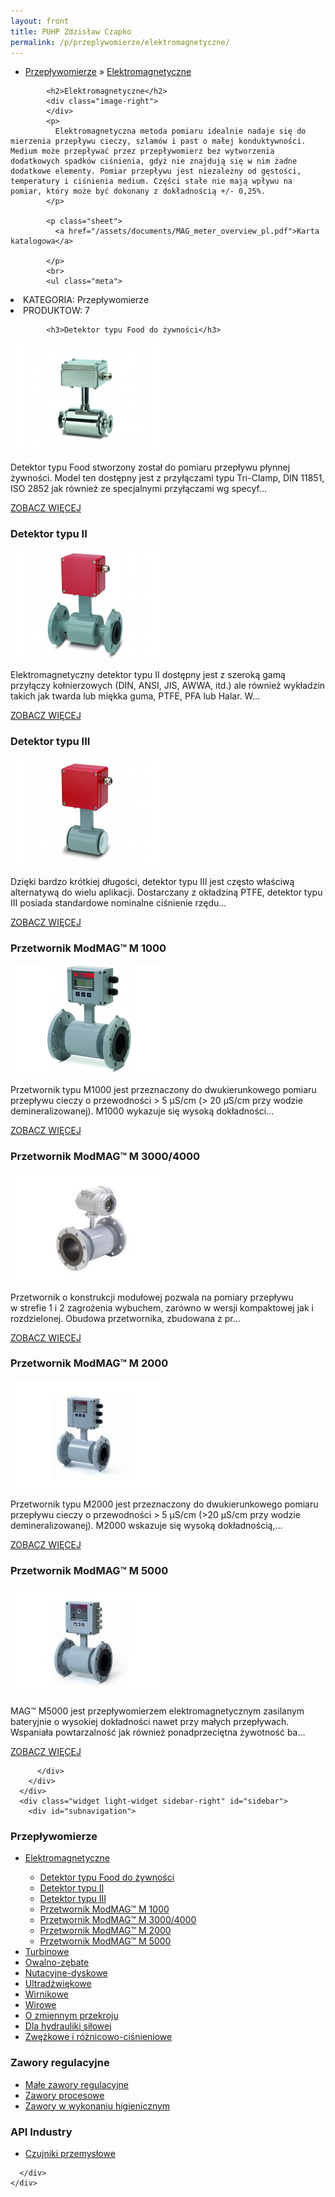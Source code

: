 ```yaml
---
layout: front
title: PUHP Zdzisław Czapko
permalink: /p/przeplywomierze/elektromagnetyczne/
---
```


<div id="content">
  <div class="wrapper-with-color-background">
    <div class="content-area-blog blog-background-sidebar-right">
      <div class="mainarea-left" id="mainarea">
        <div class="blogpost-blog3">
          <div class="post-content">
            <ul class="meta">
<li>
<a href="/p/przeplywomierze">Przepływomierze</a>
»
<a href="/p/przeplywomierze/elektromagnetyczne">Elektromagnetyczne</a>
</li>
</ul>

            <h2>Elektromagnetyczne</h2>
            <div class="image-right">
            </div>
            <p>
              Elektromagnetyczna metoda pomiaru idealnie nadaje się do mierzenia przepływu cieczy, szlamów i past o małej konduktywności. Medium może przepływać przez przepływomierz bez wytworzenia dodatkowych spadków ciśnienia, gdyż nie znajdują się w nim żadne dodatkowe elementy. Pomiar przepływu jest niezależny od gęstości, temperatury i ciśnienia medium. Części stałe nie mają wpływu na pomiar, który może być dokonany z dokładnością +/- 0,25%.
            </p>
            
            <p class="sheet">
              <a href="/assets/documents/MAG_meter_overview_pl.pdf">Karta katalogowa</a>

            </p>
            <br>
            <ul class="meta">
<li>
KATEGORIA:
Przepływomierze
</li>
<li>
PRODUKTOW:
7
</li>
</ul>

            <h3>Detektor typu Food do żywności</h3>
<span class="blog-img-wrapper">
<img alt="Do_zywnosci" src="/assets/images/katalog_produktow/przeplywomierze/elektromagnetyczne/do_zywnosci.jpg">

</span>
<p>
Detektor typu Food stworzony został do pomiaru przepływu płynnej żywności. Model ten dostępny jest z przyłączami typu Tri-Clamp, DIN 11851, ISO 2852 jak również ze specjalnymi przyłączami wg specyf...
</p>
<p class="separator">
<a class="more-link" href="/p/przeplywomierze/elektromagnetyczne/detektor-typu-food-do-zywnosci">
<span class="button-clear">ZOBACZ WIĘCEJ</span>
</a>

</p>
<h3>Detektor typu II</h3>
<span class="blog-img-wrapper">
<img alt="Kolnierzowe" src="/assets/images/katalog_produktow/przeplywomierze/elektromagnetyczne/kolnierzowe.jpg">

</span>
<p>
Elektromagnetyczny detektor typu II dostępny jest z szeroką gamą przyłączy kołnierzowych (DIN, ANSI, JIS, AWWA, itd.) ale również wykładzin takich jak twarda lub miękka guma, PTFE, PFA lub Halar. W...
</p>
<p class="separator">
<a class="more-link" href="/p/przeplywomierze/elektromagnetyczne/detektor-typu-ii">
<span class="button-clear">ZOBACZ WIĘCEJ</span>
</a>

</p>
<h3>Detektor typu III</h3>
<span class="blog-img-wrapper">
<img alt="Bezkolnierzowe" src="/assets/images/katalog_produktow/przeplywomierze/elektromagnetyczne/bezkolnierzowe.jpg">

</span>
<p>
Dzięki bardzo krótkiej długości, detektor typu III jest często właściwą alternatywą do wielu aplikacji. Dostarczany z okładziną PTFE, detektor typu III posiada standardowe nominalne ciśnienie rzędu...
</p>
<p class="separator">
<a class="more-link" href="/p/przeplywomierze/elektromagnetyczne/detektor-typu-iii">
<span class="button-clear">ZOBACZ WIĘCEJ</span>
</a>

</p>
<h3>Przetwornik ModMAG™ M 1000</h3>
<span class="blog-img-wrapper">
<img alt="M1000" src="/assets/images/katalog_produktow/przeplywomierze/elektromagnetyczne/m1000.png">

</span>
<p>
Przetwornik typu M1000 jest przeznaczony do dwukierunkowego pomiaru przepływu cieczy o&nbsp;przewodności &gt; 5 µS/cm (&gt; 20 µS/cm  przy wodzie demineralizowanej). M1000 wykazuje się wysoką dokładności...
</p>
<p class="separator">
<a class="more-link" href="/p/przeplywomierze/elektromagnetyczne/przetwornik-modmag-m-1000">
<span class="button-clear">ZOBACZ WIĘCEJ</span>
</a>

</p>
<h3>Przetwornik ModMAG™ M 3000/4000</h3>
<span class="blog-img-wrapper">
<img alt="M3000" src="/assets/images/katalog_produktow/przeplywomierze/elektromagnetyczne/m3000.jpg">

</span>
<p>
Przetwornik o&nbsp;konstrukcji modułowej pozwala na pomiary przepływu w&nbsp;strefie 1 i 2 zagrożenia wybuchem, zarówno w wersji kompaktowej jak i rozdzielonej. Obudowa przetwornika, zbudowana z pr...
</p>
<p class="separator">
<a class="more-link" href="/p/przeplywomierze/elektromagnetyczne/przetwornik-modmag-m-3000-4000">
<span class="button-clear">ZOBACZ WIĘCEJ</span>
</a>

</p>
<h3>Przetwornik ModMAG™ M 2000</h3>
<span class="blog-img-wrapper">
<img alt="M2000_4cl" src="/assets/images/katalog_produktow/przeplywomierze/elektromagnetyczne/M2000_4Cl.jpg">

</span>
<p>
Przetwornik typu M2000 jest przeznaczony do dwukierunkowego pomiaru przepływu cieczy o&nbsp;przewodności &gt; 5 µS/cm (&gt;20 µS/cm przy wodzie demineralizowanej). M2000 wskazuje się wysoką dokładnością,...
</p>
<p class="separator">
<a class="more-link" href="/p/przeplywomierze/elektromagnetyczne/przetwornik-modmag-m-2000">
<span class="button-clear">ZOBACZ WIĘCEJ</span>
</a>

</p>
<h3>Przetwornik ModMAG™ M 5000</h3>
<span class="blog-img-wrapper">
<img alt="Mid_m5000_0191_4cl" src="/assets/images/katalog_produktow/przeplywomierze/elektromagnetyczne/MID_M5000_0191_4Cl.jpg">

</span>
<p>
MAG™ M5000 jest przepływomierzem elektromagnetycznym zasilanym bateryjnie o&nbsp;wysokiej dokładności nawet przy małych przepływach. Wspaniała powtarzalność jak również ponadprzeciętna żywotność ba...
</p>
<p class="separator">
<a class="more-link" href="/p/przeplywomierze/elektromagnetyczne/przetwornik-modmag-m-5000">
<span class="button-clear">ZOBACZ WIĘCEJ</span>
</a>

</p>

          </div>
        </div>
      </div>
      <div class="widget light-widget sidebar-right" id="sidebar">
        <div id="subnavigation">
<h3>Przepływomierze</h3>
<ul class="subcategories">
<li class="category"><a href="/p/przeplywomierze/elektromagnetyczne">Elektromagnetyczne</a></li>
<div class="light-widget">
<ul class="products">
<li class="product"><a href="/p/przeplywomierze/elektromagnetyczne/detektor-typu-food-do-zywnosci">Detektor typu Food do żywności</a></li>
<li class="product"><a href="/p/przeplywomierze/elektromagnetyczne/detektor-typu-ii">Detektor typu II</a></li>
<li class="product"><a href="/p/przeplywomierze/elektromagnetyczne/detektor-typu-iii">Detektor typu III</a></li>
<li class="product"><a href="/p/przeplywomierze/elektromagnetyczne/przetwornik-modmag-m-1000">Przetwornik ModMAG™ M 1000</a></li>
<li class="product"><a href="/p/przeplywomierze/elektromagnetyczne/przetwornik-modmag-m-3000-4000">Przetwornik ModMAG™ M 3000/4000</a></li>
<li class="product"><a href="/p/przeplywomierze/elektromagnetyczne/przetwornik-modmag-m-2000">Przetwornik ModMAG™ M 2000</a></li>
<li class="product"><a href="/p/przeplywomierze/elektromagnetyczne/przetwornik-modmag-m-5000">Przetwornik ModMAG™ M 5000</a></li>
</ul>
</div>
<li class="category"><a href="/p/przeplywomierze/turbinowe">Turbinowe</a></li>
<li class="category"><a href="/p/przeplywomierze/owalno-zebate">Owalno-zębate</a></li>
<li class="category"><a href="/p/przeplywomierze/nutacyjne-dyskowe">Nutacyjne-dyskowe</a></li>
<li class="category"><a href="/p/przeplywomierze/ultradzwiekowe">Ultradźwiękowe</a></li>
<li class="category"><a href="/p/przeplywomierze/wirnikowe">Wirnikowe</a></li>
<li class="category"><a href="/p/przeplywomierze/wirowe">Wirowe</a></li>
<li class="category"><a href="/p/przeplywomierze/o-zmiennym-przekroju">O zmiennym przekroju</a></li>
<li class="category"><a href="/p/przeplywomierze/dla-hydrauliki-silowej">Dla hydrauliki siłowej</a></li>
<li class="category"><a href="/p/przeplywomierze/zwezkowe-i-roznicowo-cisnieniowe">Zwężkowe i różnicowo-ciśnieniowe</a></li>
</ul>
<h3>Zawory regulacyjne</h3>
<ul class="subcategories">
<li class="category"><a href="/p/zawory-regulacyjne/male-zawory-regulacyjne">Małe zawory regulacyjne</a></li>
<li class="category"><a href="/p/zawory-regulacyjne/zawory-procesowe">Zawory procesowe</a></li>
<li class="category"><a href="/p/zawory-regulacyjne/zawory-w-wykonaniu-higienicznym">Zawory w wykonaniu higienicznym</a></li>
</ul>
<h3>API Industry</h3>
<ul class="subcategories">
<li class="category"><a href="/p/api-industry/czujniki-przemyslowe">Czujniki przemysłowe</a></li>
</ul>
</div>

        
      </div>
    </div>
  </div>
</div>